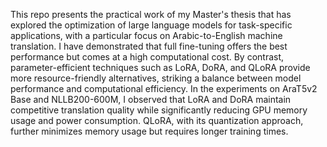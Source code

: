 This repo presents the practical work of my Master's thesis that has explored the optimization of large language models for task-specific applications, with a
particular focus on Arabic-to-English machine translation. I have demonstrated that full fine-tuning offers
the best performance but comes at a high computational cost. By contrast, parameter-efficient techniques
such as LoRA, DoRA, and QLoRA provide more resource-friendly alternatives, striking a balance between
model performance and computational efficiency.
In the experiments on AraT5v2 Base and NLLB200-600M, I observed that LoRA and DoRA maintain
competitive translation quality while significantly reducing GPU memory usage and power consumption.
QLoRA, with its quantization approach, further minimizes memory usage but requires longer training times.
